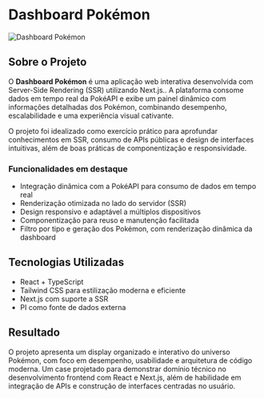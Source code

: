 
# Dashboard Pokémon

![Dashboard Pokémon](/projects/pokemon/pokemon-dashboard.gif)

## Sobre o Projeto

O **Dashboard Pokémon** é uma aplicação web interativa desenvolvida com Server-Side Rendering (SSR) utilizando Next.js.. A plataforma consome dados em tempo real da PokéAPI e exibe um painel dinâmico com informações detalhadas dos Pokémon, combinando desempenho, escalabilidade e uma experiência visual cativante.

O projeto foi idealizado como exercício prático para aprofundar conhecimentos em SSR, consumo de APIs públicas e design de interfaces intuitivas, além de boas práticas de componentização e responsividade.

### Funcionalidades em destaque

- Integração dinâmica com a PokéAPI para consumo de dados em tempo real
- Renderização otimizada no lado do servidor (SSR)
- Design responsivo e adaptável a múltiplos dispositivos
- Componentização para reuso e manutenção facilitada
- Filtro por tipo e geração dos Pokémon, com renderização dinâmica da dashboard

## Tecnologias Utilizadas

- React + TypeScript  
- Tailwind CSS para estilização moderna e eficiente
- Next.js com suporte a SSR 
- PI como fonte de dados externa 

## Resultado

O projeto apresenta um display organizado e interativo do universo Pokémon, com foco em desempenho, usabilidade e arquitetura de código moderna. Um case projetado para demonstrar domínio técnico no desenvolvimento frontend com React e Next.js, além de habilidade em integração de APIs e construção de interfaces centradas no usuário.
